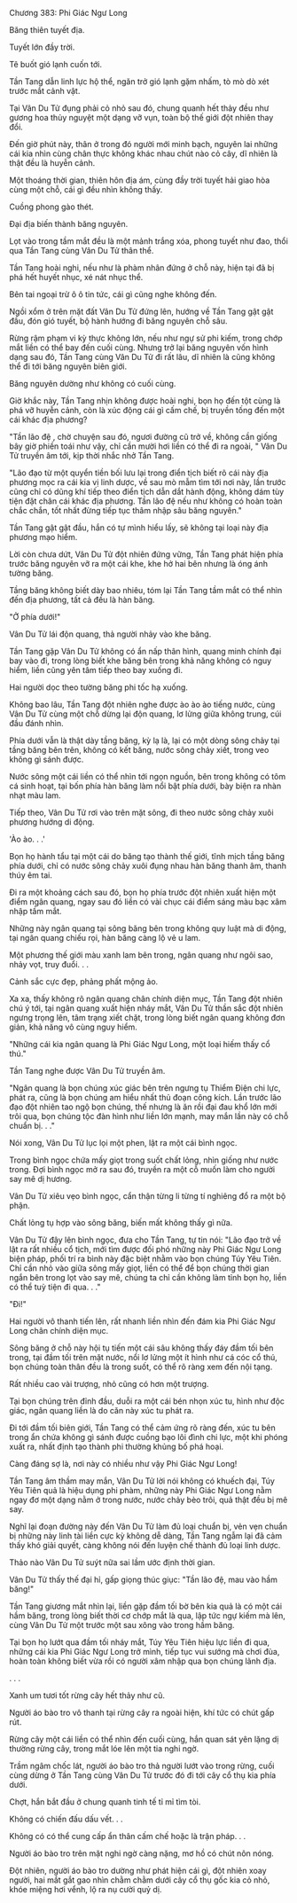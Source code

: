 




Chương 383: Phi Giác Ngư Long


Băng thiên tuyết địa.

Tuyết lớn đầy trời.

Tê buốt gió lạnh cuốn tới.

Tần Tang dẫn linh lực hộ thể, ngăn trở gió lạnh gặm nhấm, tò mò dò xét trước mắt cảnh vật.

Tại Vân Du Tử đụng phải cỏ nhỏ sau đó, chung quanh hết thảy đều như gương hoa thủy nguyệt một dạng vỡ vụn, toàn bộ thế giới đột nhiên thay đổi.

Đến giờ phút này, thân ở trong đó người mới minh bạch, nguyên lai những cái kia nhìn cùng chân thực không khác nhau chút nào cỏ cây, dĩ nhiên là thật đều là huyễn cảnh.

Một thoáng thời gian, thiên hôn địa ám, cùng đầy trời tuyết hải giao hòa cùng một chỗ, cái gì đều nhìn không thấy.

Cuồng phong gào thét.

Đại địa biến thành băng nguyên.

Lọt vào trong tầm mắt đều là một mảnh trắng xóa, phong tuyết như đao, thổi qua Tần Tang cùng Vân Du Tử thân thể.

Tần Tang hoài nghi, nếu như là phàm nhân đứng ở chỗ này, hiện tại đã bị phá hết huyết nhục, xé nát nhục thể.

Bên tai ngoại trừ ô ô tin tức, cái gì cũng nghe không đến.

Ngồi xổm ở trên mặt đất Vân Du Tử đứng lên, hướng về Tần Tang gật gật đầu, đón gió tuyết, bộ hành hướng đi băng nguyên chỗ sâu.

Rừng rậm phạm vi kỳ thực không lớn, nếu như ngự sử phi kiếm, trong chớp mắt liền có thể bay đến cuối cùng. Nhưng trở lại băng nguyên vốn hình dạng sau đó, Tần Tang cùng Vân Du Tử đi rất lâu, dĩ nhiên là cũng không thể đi tới băng nguyên biên giới.

Băng nguyên dường như không có cuối cùng.

Giờ khắc này, Tần Tang nhịn không được hoài nghi, bọn họ đến tột cùng là phá vỡ huyễn cảnh, còn là xúc động cái gì cấm chế, bị truyền tống đến một cái khác địa phương?

"Tần lão đệ , chờ chuyện sau đó, ngươi đường cũ trở về, không cần giống bây giờ phiền toái như vậy, chỉ cần mười hơi liền có thể đi ra ngoài, " Vân Du Tử truyền âm tới, kịp thời nhắc nhở Tần Tang.

"Lão đạo từ một quyển tiền bối lưu lại trong điển tịch biết rõ cái này địa phương mọc ra cái kia vị linh dược, về sau mò mẫm tìm tới nơi này, lần trước cũng chỉ có dũng khí tiếp theo điển tịch dẫn dắt hành động, không dám tùy tiện đặt chân cái khác địa phương. Tần lão đệ nếu như không có hoàn toàn chắc chắn, tốt nhất đừng tiếp tục thâm nhập sâu băng nguyên."

Tần Tang gật gật đầu, hắn có tự mình hiểu lấy, sẽ không tại loại này địa phương mạo hiểm.

Lời còn chưa dứt, Vân Du Tử đột nhiên đứng vững, Tần Tang phát hiện phía trước băng nguyên vỡ ra một cái khe, khe hở hai bên nhưng là óng ánh tường băng.

Tầng băng không biết dày bao nhiêu, tóm lại Tần Tang tầm mắt có thể nhìn đến địa phương, tất cả đều là hàn băng.

"Ở phía dưới!"

Vân Du Tử lái độn quang, thả người nhảy vào khe băng.

Tần Tang gặp Vân Du Tử không có ẩn nấp thân hình, quang minh chính đại bay vào đi, trong lòng biết khe băng bên trong khả năng không có nguy hiểm, liền cũng yên tâm tiếp theo bay xuống đi.

Hai người dọc theo tường băng phi tốc hạ xuống.

Không bao lâu, Tần Tang đột nhiên nghe được ào ào ào tiếng nước, cùng Vân Du Tử cùng một chỗ dừng lại độn quang, lơ lửng giữa không trung, cúi đầu đánh nhìn.

Phía dưới vẫn là thật dày tầng băng, kỳ lạ là, lại có một dòng sông chảy tại tầng băng bên trên, không có kết băng, nước sông chảy xiết, trong veo không gì sánh được.

Nước sông một cái liền có thể nhìn tới ngọn nguồn, bên trong không có tôm cá sinh hoạt, tại bốn phía hàn băng làm nổi bật phía dưới, bày biện ra nhàn nhạt màu lam.

Tiếp theo, Vân Du Tử rơi vào trên mặt sông, đi theo nước sông chảy xuôi phương hướng di động.

'Ào ào. . .'

Bọn họ hành tẩu tại một cái do băng tạo thành thế giới, tĩnh mịch tầng băng phía dưới, chỉ có nước sông chảy xuôi đụng nhau hàn băng thanh âm, thanh thúy êm tai.

Đi ra một khoảng cách sau đó, bọn họ phía trước đột nhiên xuất hiện một điểm ngân quang, ngay sau đó liền có vài chục cái điểm sáng màu bạc xâm nhập tầm mắt.

Những này ngân quang tại sông băng bên trong không quy luật mà di động, tại ngân quang chiếu rọi, hàn băng càng lộ vẻ u lam.

Một phương thế giới màu xanh lam bên trong, ngân quang như ngôi sao, nhảy vọt, truy đuổi. . .

Cảnh sắc cực đẹp, phảng phất mộng ảo.

Xa xa, thấy không rõ ngân quang chân chính diện mục, Tần Tang đột nhiên chú ý tới, tại ngân quang xuất hiện nháy mắt, Vân Du Tử thần sắc đột nhiên ngưng trọng lên, tâm trạng xiết chặt, trong lòng biết ngân quang không đơn giản, khả năng vô cùng nguy hiểm.

"Những cái kia ngân quang là Phi Giác Ngư Long, một loại hiếm thấy cổ thú."

Tần Tang nghe được Vân Du Tử truyền âm.

"Ngân quang là bọn chúng xúc giác bên trên ngưng tụ Thiểm Điện chi lực, phát ra, cũng là bọn chúng am hiểu nhất thủ đoạn công kích. Lần trước lão đạo đột nhiên tao ngộ bọn chúng, thế nhưng là ăn rồi đại đau khổ lớn mới trôi qua, bọn chúng tộc đàn hình như liền lớn mạnh, may mắn lần này có chỗ chuẩn bị. . ."

Nói xong, Vân Du Tử lục lọi một phen, lật ra một cái bình ngọc.

Trong bình ngọc chứa mấy giọt trong suốt chất lỏng, nhìn giống như nước trong. Đợi bình ngọc mở ra sau đó, truyền ra một cỗ muốn làm cho người say mê dị hương.

Vân Du Tử xiêu vẹo bình ngọc, cẩn thận từng li từng tí nghiêng đổ ra một bộ phận.

Chất lỏng tụ hợp vào sông băng, biến mất không thấy gì nữa.

Vân Du Tử đậy lên bình ngọc, đưa cho Tần Tang, tự tin nói: "Lão đạo trở về lật ra rất nhiều cổ tịch, mới tìm được đối phó những này Phi Giác Ngư Long biện pháp, phối trí ra bình này đặc biệt nhằm vào bọn chúng Túy Yêu Tiên. Chỉ cần nhỏ vào giữa sông mấy giọt, liền có thể để bọn chúng thời gian ngắn bên trong lọt vào say mê, chúng ta chỉ cần không làm tỉnh bọn họ, liền có thể tuỳ tiện đi qua. . ."

"Đi!"

Hai người vô thanh tiến lên, rất nhanh liền nhìn đến đám kia Phi Giác Ngư Long chân chính diện mục.

Sông băng ở chỗ này hội tụ tiến một cái sâu không thấy đáy đầm tối bên trong, tại đầm tối trên mặt nước, nổi lơ lửng một ít hình như cá cóc cổ thú, bọn chúng toàn thân đều là trong suốt, có thể rõ ràng xem đến nội tạng.

Rất nhiều cao vài trượng, nhỏ cũng có hơn một trượng.

Tại bọn chúng trên đỉnh đầu, duỗi ra một cái bén nhọn xúc tu, hình như độc giác, ngân quang liền là do căn này xúc tu phát ra.

Đi tới đầm tối biên giới, Tần Tang có thể cảm ứng rõ ràng đến, xúc tu bên trong ẩn chứa không gì sánh được cuồng bạo lôi đình chi lực, một khi phóng xuất ra, nhất định tạo thành phi thường khủng bố phá hoại.

Càng đáng sợ là, nơi này có nhiều như vậy Phi Giác Ngư Long!

Tần Tang âm thầm may mắn, Vân Du Tử lời nói không có khuếch đại, Túy Yêu Tiên quả là hiệu dụng phi phàm, những này Phi Giác Ngư Long nằm ngay đơ một dạng nằm ở trong nước, nước chảy bèo trôi, quả thật đều bị mê say.

Nghĩ lại đoạn đường này đến Vân Du Tử làm đủ loại chuẩn bị, vẻn vẹn chuẩn bị những này linh tài liền cực kỳ không dễ dàng, Tần Tang ngẫm lại đã cảm thấy khó giải quyết, càng không nói đến luyện chế thành đủ loại linh dược.

Thảo nào Vân Du Tử suýt nữa sai lầm ước định thời gian.

Vân Du Tử thấy thế đại hỉ, gấp giọng thúc giục: "Tần lão đệ, mau vào hầm băng!"

Tần Tang giương mắt nhìn lại, liền gặp đầm tối bờ bên kia quả là có một cái hầm băng, trong lòng biết thời cơ chớp mắt là qua, lập tức ngự kiếm mà lên, cùng Vân Du Tử một trước một sau xông vào trong hầm băng.

Tại bọn họ lướt qua đầm tối nháy mắt, Túy Yêu Tiên hiệu lực liền đi qua, những cái kia Phi Giác Ngư Long trở mình, tiếp tục vui sướng mà chơi đùa, hoàn toàn không biết vừa rồi có người xâm nhập qua bọn chúng lãnh địa.

. . .

Xanh um tươi tốt rừng cây hết thảy như cũ.

Người áo bào tro vô thanh tại rừng cây ra ngoài hiện, khí tức có chút gấp rút.

Rừng cây một cái liền có thể nhìn đến cuối cùng, hắn quan sát yên lặng dị thường rừng cây, trong mắt lóe lên một tia nghi ngờ.

Trầm ngâm chốc lát, người áo bào tro thả người lướt vào trong rừng, cuối cùng dừng ở Tần Tang cùng Vân Du Tử trước đó đi tới cây cổ thụ kia phía dưới.

Chợt, hắn bắt đầu ở chung quanh tinh tế tỉ mỉ tìm tòi.

Không có chiến đấu dấu vết. . .

Không có có thể cung cấp ẩn thân cấm chế hoặc là trận pháp. . .

Người áo bào tro trên mặt nghi ngờ càng nặng, mơ hồ có chút nôn nóng.

Đột nhiên, người áo bào tro dường như phát hiện cái gì, đột nhiên xoay người, hai mắt gắt gao nhìn chằm chằm dưới cây cổ thụ gốc kia cỏ nhỏ, khóe miệng hơi vểnh, lộ ra nụ cười quỷ dị.




